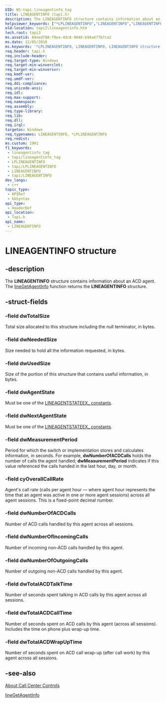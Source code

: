 ```yaml
---
UID: NS:tapi.lineagentinfo_tag
title: LINEAGENTINFO (tapi.h)
description: The LINEAGENTINFO structure contains information about an ACD agent. The lineGetAgentInfo function returns the LINEAGENTINFO structure.
helpviewer_keywords: ["*LPLINEAGENTINFO","LINEAGENTINFO","LINEAGENTINFO structure [TAPI 2.2]","LPLINEAGENTINFO","LPLINEAGENTINFO structure pointer [TAPI 2.2]","_tapi2_lineagentinfo","tapi/LINEAGENTINFO","tapi/LPLINEAGENTINFO","tapi2.lineagentinfo"]
old-location: tapi2\lineagentinfo.htm
tech.root: tapi3
ms.assetid: 84eedf88-f0ea-4dc8-9840-b94a47fb7ca2
ms.date: 12/05/2018
ms.keywords: '*LPLINEAGENTINFO, LINEAGENTINFO, LINEAGENTINFO structure [TAPI 2.2], LPLINEAGENTINFO, LPLINEAGENTINFO structure pointer [TAPI 2.2], _tapi2_lineagentinfo, tapi/LINEAGENTINFO, tapi/LPLINEAGENTINFO, tapi2.lineagentinfo'
req.header: tapi.h
req.include-header: 
req.target-type: Windows
req.target-min-winverclnt: 
req.target-min-winversvr: 
req.kmdf-ver: 
req.umdf-ver: 
req.ddi-compliance: 
req.unicode-ansi: 
req.idl: 
req.max-support: 
req.namespace: 
req.assembly: 
req.type-library: 
req.lib: 
req.dll: 
req.irql: 
targetos: Windows
req.typenames: LINEAGENTINFO, *LPLINEAGENTINFO
req.redist: 
ms.custom: 19H1
f1_keywords:
 - lineagentinfo_tag
 - tapi/lineagentinfo_tag
 - LPLINEAGENTINFO
 - tapi/LPLINEAGENTINFO
 - LINEAGENTINFO
 - tapi/LINEAGENTINFO
dev_langs:
 - c++
topic_type:
 - APIRef
 - kbSyntax
api_type:
 - HeaderDef
api_location:
 - Tapi.h
api_name:
 - LINEAGENTINFO
---
```


# LINEAGENTINFO structure


## -description

The 
<b>LINEAGENTINFO</b> structure contains information about an ACD agent. The 
<a href="https://docs.microsoft.com/windows/desktop/api/tapi/nf-tapi-linegetagentinfo">lineGetAgentInfo</a> function returns the 
<b>LINEAGENTINFO</b> structure.

## -struct-fields

### -field dwTotalSize

Total size allocated to this structure including the null terminator, in bytes.

### -field dwNeededSize

Size needed to hold all the information requested, in bytes.

### -field dwUsedSize

Size of the portion of this structure that contains useful information, in bytes.

### -field dwAgentState

Must be one of the 
<a href="https://docs.microsoft.com/windows/desktop/Tapi/lineagentstateex--constants">LINEAGENTSTATEEX_ constants</a>.

### -field dwNextAgentState

Must be one of the 
<a href="https://docs.microsoft.com/windows/desktop/Tapi/lineagentstateex--constants">LINEAGENTSTATEEX_ constants</a>.

### -field dwMeasurementPeriod

Period for which the switch or implementation stores and calculates information, in seconds. For example, <b>dwNumberOfACDCalls</b> holds the number of calls the agent handled; <b>dwMeasurementPeriod</b> indicates if this value referenced the calls handed in the last hour, day, or month.

### -field cyOverallCallRate

Agent's call rate (calls per agent hour — where agent hour represents the time that an agent was active in one or more agent sessions) across all agent sessions. This is a fixed-point decimal number.

### -field dwNumberOfACDCalls

Number of ACD calls handled by this agent across all sessions.

### -field dwNumberOfIncomingCalls

Number of incoming non-ACD calls handled by this agent.

### -field dwNumberOfOutgoingCalls

Number of outgoing non-ACD calls handled by this agent.

### -field dwTotalACDTalkTime

Number of seconds spent talking in ACD calls by this agent across all sessions.

### -field dwTotalACDCallTime

Number of seconds spent on ACD calls by this agent (across all sessions). Includes the time on phone plus wrap-up time.

### -field dwTotalACDWrapUpTime

Number of seconds spent on ACD call wrap-up (after call work) by this agent across all sessions.

## -see-also

<a href="https://docs.microsoft.com/windows/desktop/Tapi/about-call-center-controls">About Call Center Controls</a>



<a href="https://docs.microsoft.com/windows/desktop/api/tapi/nf-tapi-linegetagentinfo">lineGetAgentInfo</a>

